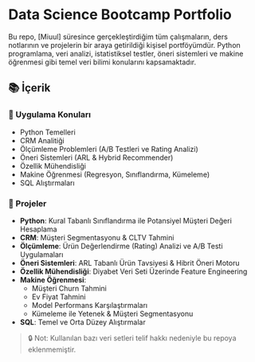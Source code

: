 # Data Science Bootcamp Portfolio

Bu repo, [Miuul] süresince gerçekleştirdiğim tüm çalışmaların, ders notlarının ve projelerin bir araya getirildiği kişisel portföyümdür. Python programlama, veri analizi, istatistiksel testler, öneri sistemleri ve makine öğrenmesi gibi temel veri bilimi konularını kapsamaktadır.

## 📚 İçerik

### 🧪 Uygulama Konuları
- Python Temelleri
- CRM Analitiği
- Ölçümleme Problemleri (A/B Testleri ve Rating Analizi)
- Öneri Sistemleri (ARL & Hybrid Recommender)
- Özellik Mühendisliği
- Makine Öğrenmesi (Regresyon, Sınıflandırma, Kümeleme)
- SQL Alıştırmaları

### 💼 Projeler
- **Python**: Kural Tabanlı Sınıflandırma ile Potansiyel Müşteri Değeri Hesaplama
- **CRM**: Müşteri Segmentasyonu & CLTV Tahmini
- **Ölçümleme**: Ürün Değerlendirme (Rating) Analizi ve A/B Testi Uygulamaları
- **Öneri Sistemleri**: ARL Tabanlı Ürün Tavsiyesi & Hibrit Öneri Motoru
- **Özellik Mühendisliği**: Diyabet Veri Seti Üzerinde Feature Engineering
- **Makine Öğrenmesi**: 
  - Müşteri Churn Tahmini  
  - Ev Fiyat Tahmini  
  - Model Performans Karşılaştırmaları  
  - Kümeleme ile Yetenek & Müşteri Segmentasyonu
- **SQL**: Temel ve Orta Düzey Alıştırmalar

> 🔒 Not: Kullanılan bazı veri setleri telif hakkı nedeniyle bu repoya eklenmemiştir.